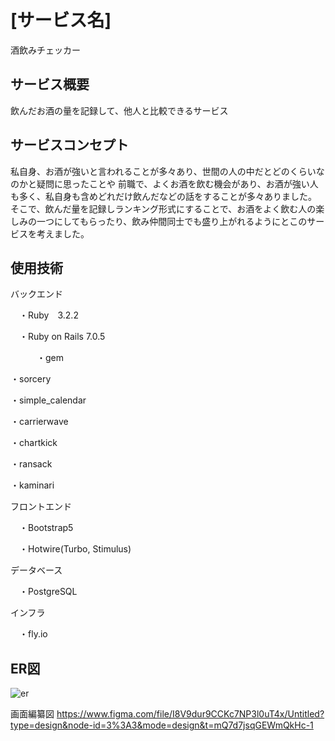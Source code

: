 
# [サービス名]
酒飲みチェッカー

## サービス概要
飲んだお酒の量を記録して、他人と比較できるサービス


## サービスコンセプト
私自身、お酒が強いと言われることが多々あり、世間の人の中だとどのくらいなのかと疑問に思ったことや
前職で、よくお酒を飲む機会があり、お酒が強い人も多く、私自身も含めどれだけ飲んだなどの話をすることが多々ありました。
そこで、飲んだ量を記録しランキング形式にすることで、お酒をよく飲む人の楽しみの一つにしてもらったり、飲み仲間同士でも盛り上がれるようにとこのサービスを考えました。



## 使用技術

バックエンド

 　・Ruby　3.2.2
 
 　・Ruby on Rails 7.0.5
 
　　　・gem
  
  ・sorcery
  
  ・simple_calendar
  
  ・carrierwave
  
  ・chartkick
  
  ・ransack
  
  ・kaminari
  
 
 

フロントエンド

 　・Bootstrap5
 
 　・Hotwire(Turbo, Stimulus)

データベース

　・PostgreSQL

インフラ

　・fly.io

## ER図
 ![er](https://github.com/gahyu3/heavy_drinker_app/assets/62708936/a05aae4b-06b9-47a5-a889-968a912a20ec)



画面編纂図
https://www.figma.com/file/I8V9dur9CCKc7NP3l0uT4x/Untitled?type=design&node-id=3%3A3&mode=design&t=mQ7d7jsqGEWmQkHc-1
